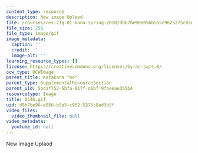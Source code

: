 ```yaml
---
content_type: resource
description: New image Uplaod
file: /courses/res-21g-01-kana-spring-2010/d8b7be90e056b5a5c9625275c8ad3b5f_0546.gif
file_size: 255
file_type: image/gif
image_metadata:
  caption: ''
  credit: ''
  image-alt: ''
learning_resource_types: []
license: https://creativecommons.org/licenses/by-nc-sa/4.0/
ocw_type: OCWImage
parent_title: Katakana "no"
parent_type: SupplementalResourceSection
parent_uid: 5bdaf752-5bfa-817f-d6bf-9fbeeae355b4
resourcetype: Image
title: 0546.gif
uid: d8b7be90-e056-b5a5-c962-5275c8ad3b5f
video_files:
  video_thumbnail_file: null
video_metadata:
  youtube_id: null
---
```

New image Uplaod